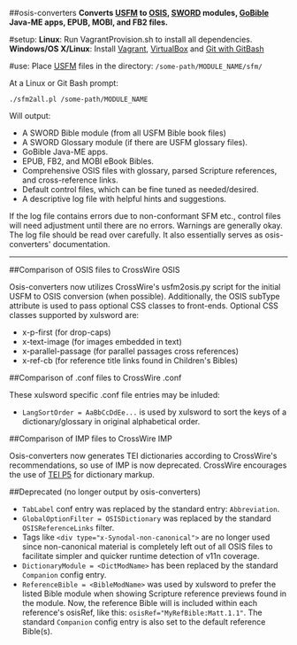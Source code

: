 ##osis-converters
**Converts [USFM](http://paratext.org/about/usfm#usfmDocumentation) to 
[OSIS](http://www.crosswire.org/osis/), 
[SWORD](http://www.crosswire.org/wiki/Main_Page) modules, 
[GoBible](http://www.crosswire.org/wiki/Projects:Go_Bible) Java-ME apps, 
EPUB, MOBI, and FB2 files.**

#setup:
**Linux**: Run VagrantProvision.sh to install all dependencies.<br>
**Windows/OS X/Linux**: Install [Vagrant](https://www.vagrantup.com/downloads.html), 
[VirtualBox](https://www.virtualbox.org/wiki/Downloads) and 
[Git with GitBash](https://git-scm.com/downloads)

#use:
Place [USFM](http://paratext.org/about/usfm#usfmDocumentation) files in 
the directory: `/some-path/MODULE_NAME/sfm/`

At a Linux or Git Bash prompt:

    ./sfm2all.pl /some-path/MODULE_NAME

Will output:
* A SWORD Bible module (from all USFM Bible book files)
* A SWORD Glossary module (if there are USFM glossary files).
* GoBible Java-ME apps.
* EPUB, FB2, and MOBI eBook Bibles.
* Comprehensive OSIS files with glossary, parsed Scripture references, 
and cross-reference links.
* Default control files, which can be fine tuned as needed/desired.
* A descriptive log file with helpful hints and suggestions.

If the log file contains errors due to non-conformant SFM etc., control 
files will need adjustment until there are no errors. Warnings are 
generally okay. The log file should be read over carefully. It 
also essentially serves as osis-converters' documentation.

-----

##Comparison of OSIS files to CrossWire OSIS

Osis-converters now utilizes CrossWire's usfm2osis.py script for the
initial USFM to OSIS conversion (when possible). Additionally, the OSIS 
subType attribute is used to pass optional CSS classes to front-ends. 
Optional CSS classes supported by xulsword are:

* x-p-first (for drop-caps)
* x-text-image (for images embedded in text)
* x-parallel-passage (for parallel passages cross references)
* x-ref-cb (for reference title links found in Children's Bibles) 

##Comparison of .conf files to CrossWire .conf

These xulsword specific .conf file entries may be inluded:

* `LangSortOrder = AaBbCcDdEe...` is used by xulsword to sort the keys of
a dictionary/glossary in original alphabetical order.

##Comparison of IMP files to CrossWire IMP

Osis-converters now generates TEI dictionaries according to CrossWire's
recommendations, so use of IMP is now deprecated. CrossWire encourages 
the use of [TEI P5](http://www.crosswire.org/wiki/TEI_Dictionaries) for 
dictionary markup.

##Deprecated (no longer output by osis-converters)

* `TabLabel` conf entry was replaced by the standard entry: `Abbreviation`.
* `GlobalOptionFilter = OSISDictionary` was replaced by the standard 
`OSISReferenceLinks` filter.
* Tags like `<div type="x-Synodal-non-canonical">` are no longer used 
since non-canonical material is completely left out of all OSIS files 
to facilitate simpler and quicker runtime detection of v11n coverage.
* `DictionaryModule = <DictModName>` has been replaced by the standard
`Companion` config entry.
* `ReferenceBible = <BibleModName>` was used by xulsword to prefer the 
listed Bible module when showing Scripture reference previews found in 
the module. Now, the reference Bible will is included within each 
reference's osisRef, like this: `osisRef="MyRefBible:Matt.1.1"`. The
standard `Companion` config entry is also set to the default reference 
Bible(s).

